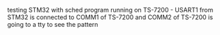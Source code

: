 testing STM32 with sched program running on TS-7200 - USART1 from STM32 is connected to COMM1 of TS-7200 and COMM2 of TS-7200 is going to a tty to see the pattern
